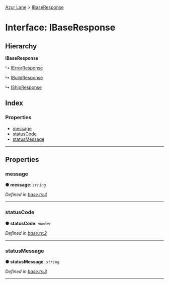 [Azur Lane](../README.md) > [IBaseResponse](../interfaces/ibaseresponse.md)

# Interface: IBaseResponse

## Hierarchy

**IBaseResponse**

↳  [IErrorResponse](ierrorresponse.md)

↳  [IBuildResponse](ibuildresponse.md)

↳  [IShipResponse](ishipresponse.md)

## Index

### Properties

* [message](ibaseresponse.md#message)
* [statusCode](ibaseresponse.md#statuscode)
* [statusMessage](ibaseresponse.md#statusmessage)

---

## Properties

<a id="message"></a>

###  message

**● message**: *`string`*

*Defined in [base.ts:4](https://github.com/KurozeroPB/AzurLane/blob/27a36d1/lib/base.ts#L4)*

___
<a id="statuscode"></a>

###  statusCode

**● statusCode**: *`number`*

*Defined in [base.ts:2](https://github.com/KurozeroPB/AzurLane/blob/27a36d1/lib/base.ts#L2)*

___
<a id="statusmessage"></a>

###  statusMessage

**● statusMessage**: *`string`*

*Defined in [base.ts:3](https://github.com/KurozeroPB/AzurLane/blob/27a36d1/lib/base.ts#L3)*

___

